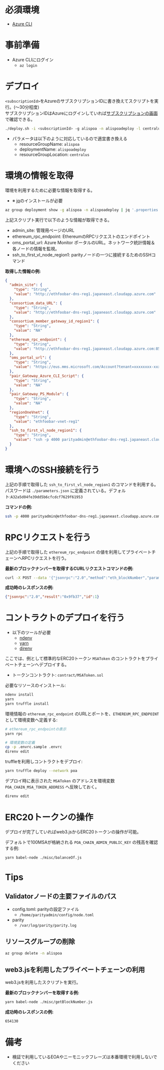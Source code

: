 # 必須環境
- [Azure CLI](https://docs.microsoft.com/ja-jp/cli/azure/install-azure-cli?view=azure-cli-latest)
  
# 事前準備
- Azure CLIにログイン
  - `az login`
  
# デプロイ
`<subscriptionId>`をAzureのサブスクリプションIDに書き換えてスクリプトを実行。(〜30分程度)  
サブスクリプションIDはAzureにログインしていれば[サブスクリプションの画面](https://portal.azure.com/?pub_source=email&pub_status=success#blade/Microsoft_Azure_Billing/ModernBillingMenuBlade/Subscriptions)で確認できる。

```bash
./deploy.sh -i <subscriptionId> -g alispoa -n alispoadeploy -l centralus
```

- パラメータは以下のように対応しているので適宜書き換える
  - resourceGroupName: `alispoa`
  - deploymentName: `alispoadeploy`
  - resourceGroupLocation: `centralus`

# 環境の情報を取得
環境を利用するために必要な情報を取得する。
- ※ [jq](https://stedolan.github.io/jq/)のインストールが必要

```bash
az group deployment show -g alispoa -n alispoadeploy | jq '.properties.outputs'
```  

上記スクリプト実行で以下のような情報が取得できる。

- admin_site: 管理用ページのURL
- ethereum_rpc_endpoint: EthereumのRPCリクエストのエンドポイント
- oms_portal_url: Azure Monitor ポータルのURL。ネットワーク統計情報＆各ノードの情報を監視。
- ssh_to_first_vl_node_region1: parityノードの一つに接続するためのSSHコマンド

**取得した情報の例:**
```json
{
  "admin_site": {
    "type": "String",
    "value": "http://ethfoobar-dns-reg1.japaneast.cloudapp.azure.com"
  },
  "consortium_data_URL": {
    "type": "String",
    "value": "http://ethfoobar-dns-reg1.japaneast.cloudapp.azure.com"
  },
  "consortium_member_gateway_id_region1": {
    "type": "String",
    "value": "NA"
  },
  "ethereum_rpc_endpoint": {
    "type": "String",
    "value": "http://ethfoobar-dns-reg1.japaneast.cloudapp.azure.com:8540"
  },
  "oms_portal_url": {
    "type": "String",
    "value": "https://eus.mms.microsoft.com/Account?tenant=xxxxxxxx-xxxx-xxxx-xxxx-xxxxxxxxxx&resource=...ethfoobar-oms"
  },
  "pair_Gateway_Azure_CLI_Script": {
    "type": "String",
    "value": "NA"
  },
  "pair_Gateway_PS_Module": {
    "type": "String",
    "value": "NA"
  },
  "regionOneVnet": {
    "type": "String",
    "value": "ethfoobar-vnet-reg1"
  },
  "ssh_to_first_vl_node_region1": {
    "type": "String",
    "value": "ssh -p 4000 parityadmin@ethfoobar-dns-reg1.japaneast.cloudapp.azure.com"
  }
}
```

# 環境へのSSH接続を行う
上記の手順で取得した `ssh_to_first_vl_node_region1` のコマンドを利用する。  
パスワードは `./parameters.json` に定義されている。デフォルト:`A32a5d04fe39dd5b6cfcdcf7629f61953`

**コマンドの例:**
```bash
ssh -p 4000 parityadmin@ethfoobar-dns-reg1.japaneast.cloudapp.azure.com
```

# RPCリクエストを行う
上記の手順で取得した `ethereum_rpc_endpoint` の値を利用してプライベートチェーンへRPCリクエストを行う。

**最新のブロックナンバーを取得するCURLリクエストコマンドの例:**
```bash
curl -X POST --data '{"jsonrpc":"2.0","method":"eth_blockNumber","params":[],"id":1}' -H "Content-Type: application/json"  http://ethfoobar-dns-reg1.japaneast.cloudapp.azure.com:8540
```

**成功時のレスポンスの例:**

```json
{"jsonrpc":"2.0","result":"0x9fb37","id":1}
```

# コントラクトのデプロイを行う
- 以下のツールが必要
  - [ndenv](https://github.com/riywo/ndenv)
  - [yarn](https://yarnpkg.com/lang/ja/)
  - [direnv](https://github.com/direnv/direnv)

ここでは、例として標準的なERC20トークン `MSAToken` のコントラクトをプライベートチェーンへデプロイする。
- トークンコントラクト: `contract/MSAToken.sol`

必要なリソースのインストール:

```bash
ndenv install
yarn
yarn truffle install
```

環境情報の `ethereum_rpc_endpoint` のURLとポートを、`ETHEREUM_RPC_ENDPOINT`として環境変数へ定義する:

```bash
# ethereum_rpc_endpointの表示
yarn rpc

# 環境変数の定義
cp -p .envrc.sample .envrc
direnv edit
```

truffleを利用しコントラクトをデプロイ:

```bash
yarn truffle deploy --network poa
```

デプロイ時に表示された `MSAToken` のアドレスを環境変数 `POA_CHAIN_MSA_TOKEN_ADDRESS` へ反映しておく。

```bash
direnv edit
```

# ERC20トークンの操作
デプロイが完了していればweb3.jsからERC20トークンの操作が可能。

デフォルトで100MSAが格納される `POA_CHAIN_ADMIN_PUBLIC_KEY` の残高を確認する例:

```bash
yarn babel-node ./misc/balanceOf.js
```

# Tips

## Validatorノードの主要ファイルのパス

- config.toml: parityの設定ファイル
  - `/home/parityadmin/config/node.toml`
- parity
  - `/var/log/parity/parity.log`

## リソースグループの削除

```bash
az group delete -n alispoa
```

## web3.jsを利用したプライベートチェーンの利用
web3.jsを利用したスクリプトを実行。

**最新のブロックナンバーを取得する例:**

```bash
yarn babel-node ./misc/getBlockNumber.js
```

**成功時のレスポンスの例:**

```bash
654130
```

# 備考
- 検証で利用しているEOAやニーモニックフレーズは本番環境で利用しないでください
